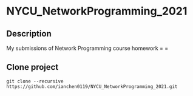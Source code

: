 # NYCU_NetworkProgramming_2021

## Description

My submissions of Network Programming course homework = =

## Clone project
```
git clone --recursive https://github.com/ianchen0119/NYCU_NetworkProgramming_2021.git
```

